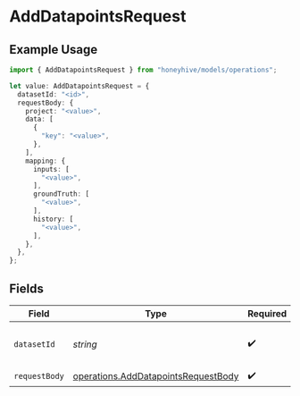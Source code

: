 # AddDatapointsRequest

## Example Usage

```typescript
import { AddDatapointsRequest } from "honeyhive/models/operations";

let value: AddDatapointsRequest = {
  datasetId: "<id>",
  requestBody: {
    project: "<value>",
    data: [
      {
        "key": "<value>",
      },
    ],
    mapping: {
      inputs: [
        "<value>",
      ],
      groundTruth: [
        "<value>",
      ],
      history: [
        "<value>",
      ],
    },
  },
};
```

## Fields

| Field                                                                                      | Type                                                                                       | Required                                                                                   | Description                                                                                |
| ------------------------------------------------------------------------------------------ | ------------------------------------------------------------------------------------------ | ------------------------------------------------------------------------------------------ | ------------------------------------------------------------------------------------------ |
| `datasetId`                                                                                | *string*                                                                                   | :heavy_check_mark:                                                                         | The unique identifier of the dataset to add datapoints to like  `663876ec4611c47f4970f0c3` |
| `requestBody`                                                                              | [operations.AddDatapointsRequestBody](../../models/operations/adddatapointsrequestbody.md) | :heavy_check_mark:                                                                         | N/A                                                                                        |